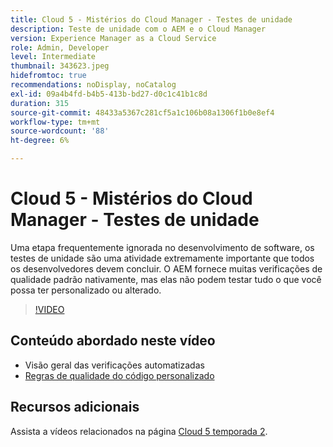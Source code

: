 ```yaml
---
title: Cloud 5 - Mistérios do Cloud Manager - Testes de unidade
description: Teste de unidade com o AEM e o Cloud Manager
version: Experience Manager as a Cloud Service
role: Admin, Developer
level: Intermediate
thumbnail: 343623.jpeg
hidefromtoc: true
recommendations: noDisplay, noCatalog
exl-id: 09a4b4fd-b4b5-413b-bd27-d0c1c41b1c8d
duration: 315
source-git-commit: 48433a5367c281cf5a1c106b08a1306f1b0e8ef4
workflow-type: tm+mt
source-wordcount: '88'
ht-degree: 6%

---
```


# Cloud 5 - Mistérios do Cloud Manager - Testes de unidade

Uma etapa frequentemente ignorada no desenvolvimento de software, os testes de unidade são uma atividade extremamente importante que todos os desenvolvedores devem concluir. O AEM fornece muitas verificações de qualidade padrão nativamente, mas elas não podem testar tudo o que você possa ter personalizado ou alterado.

>[!VIDEO](https://video.tv.adobe.com/v/343623?quality=12&learn=on)

## Conteúdo abordado neste vídeo

+ Visão geral das verificações automatizadas
+ [Regras de qualidade do código personalizado](https://experienceleague.adobe.com/docs/experience-manager-cloud-service/content/implementing/using-cloud-manager/test-results/custom-code-quality-rules.html)

## Recursos adicionais

Assista a vídeos relacionados na página [Cloud 5 temporada 2](../cloud5-season-2.md).
